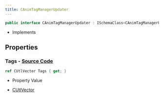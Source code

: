 ```yaml
---
title: CAnimTagManagerUpdater
---
```


```csharp
public interface CAnimTagManagerUpdater : ISchemaClass<CAnimTagManagerUpdater>, ISchemaField, ISchemaClass, INativeHandle
```

- Implements

## Properties

### **Tags** - [Source Code](https://github.com/swiftly-solution/swiftlys2/blob/main/managed/src/SwiftlyS2.Generated/Schemas/Interfaces/CAnimTagManagerUpdater.cs#L17)

```csharp
ref CUtlVector Tags { get; }
```

- Property Value

- [CUtlVector](/docs/api/)

